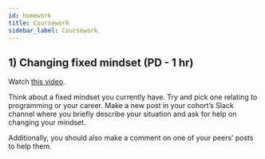 ```yaml
---
id: homework
title: Coursework
sidebar_label: Coursework
---
```


<!--
## 1) Review Solutions for Last Weeks Coursework

Before starting this week, be sure to review the solutions for last weeks coursework

https://github.com/CodeYourFuture/JavaScript-Core-3-Coursework-Week3-Solution

Make sure you work out what you don't understand and spend some time considering how the code works.

In each of the folders you'll find a `solutions.md` file that will explain more of the solution to you. You should read each of them.

**Note**: This is a private repository. Please speak to your Teacher, Buddy or Class Coordinator to get access. You should ask them to invite your whole class.

-->

## 1) Changing fixed mindset (PD - 1 hr)

Watch [this video](https://www.youtube.com/watch?v=_X0mgOOSpLU).

Think about a fixed mindset you currently have. Try and pick one relating to programming or your career. Make a new post in your cohort’s Slack channel where you briefly describe your situation and ask for help on changing your mindset. 

Additionally, you should also make a comment on one of your peers’ posts to help them.


